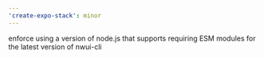 ```yaml
---
'create-expo-stack': minor
---
```


enforce using a version of node.js that supports requiring ESM modules for the latest version of nwui-cli
